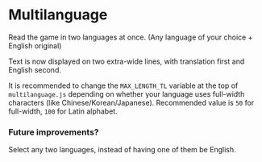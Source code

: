 # Multilanguage

Read the game in two languages at once. (Any language of your choice + English original)

Text is now displayed on two extra-wide lines, with translation first and English second.

It is recommended to change the `MAX_LENGTH_TL` variable at the top of `multilanguage.js` depending on whether your language uses full-width characters (like Chinese/Korean/Japanese). Recommended value is `50` for full-width, `100` for Latin alphabet.

### Future improvements?

Select any two languages, instead of having one of them be English.